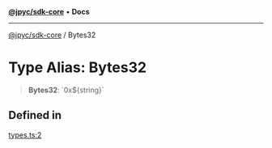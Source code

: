 [**@jpyc/sdk-core**](../README.md) • **Docs**

---

[@jpyc/sdk-core](../globals.md) / Bytes32

# Type Alias: Bytes32

> **Bytes32**: \`0x$\{string\}\`

## Defined in

[types.ts:2](https://github.com/jcam1/sdks/blob/30a458097273f9153f1e5c47ec2aa6b486eaf784/packages/core/src/types.ts#L2)

